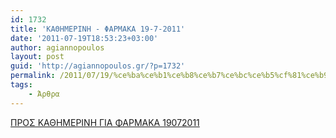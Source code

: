 ```yaml
---
id: 1732
title: 'ΚΑΘΗΜΕΡΙΝΗ - ΦΑΡΜΑΚΑ 19-7-2011'
date: '2011-07-19T18:53:23+03:00'
author: agiannopoulos
layout: post
guid: 'http://agiannopoulos.gr/?p=1732'
permalink: /2011/07/19/%ce%ba%ce%b1%ce%b8%ce%b7%ce%bc%ce%b5%cf%81%ce%b9%ce%bd%ce%b7-%cf%86%ce%b1%cf%81%ce%bc%ce%b1%ce%ba%ce%b1-19-7-2011/
tags:
    - Άρθρα
---
```


[ΠΡΟΣ ΚΑΘΗΜΕΡΙΝΗ ΓΙΑ ΦΑΡΜΑΚΑ 19072011](/wp-content/uploads/2012/04/cf80cf81cebfcf83-cebaceb1ceb8ceb7cebcceb5cf81ceb9cebdceb7-ceb3ceb9ceb1-cf86ceb1cf81cebcceb1cebaceb1-19072011.doc)